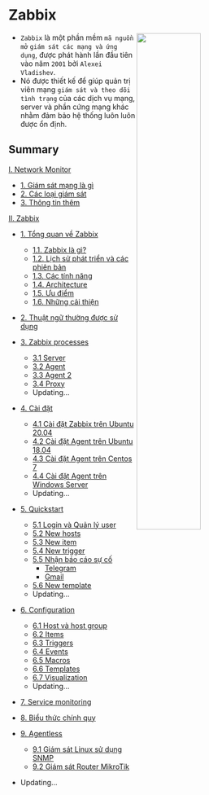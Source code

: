 <h1> Zabbix </h1>

<img src=https://i.imgur.com/3zAIpt7.png width=50% align="right">

- `Zabbix` là một phần mềm `mã nguồn mở` `giám sát các mạng và ứng dụng`, được phát hành lần đầu tiên vào năm `2001` bởi `Alexei Vladishev`. 
- Nó được thiết kế để giúp quản trị viên mạng `giám sát và theo dõi tình trạng` của các dịch vụ mạng, server và phần cứng mạng khác nhằm đảm bảo hệ thống luôn luôn được ổn định.

<h2>Summary</h2>

[I. Network Monitor](Network-Monitor/Network-monitor.md)

- [1. Giám sát mạng là gì](Network-Monitor/Network-monitor.md#1-giám-sát-mạng-là-gì)
- [2. Các loại giám sát](Network-Monitor/Network-monitor.md#2-các-loại-giám-sát)
- [3. Thông tin thêm](Network-Monitor/Network-monitor.md#3-thông-tin-thêm)

[II. Zabbix](Zabbix)

- [1. Tổng quan về Zabbix](Zabbix/Overview/Info.md)
  - [1.1. Zabbix là gì?](Zabbix/Overview/Info.md#1-zabbix-là-gì)
  - [1.2. Lịch sử phát triển và các phiên bản](Zabbix/Overview/Info.md#2-lịch-sử-phát-triển-và-các-phiên-bản)
  - [1.3. Các tính năng](Zabbix/Overview/Info.md#3-các-tính-năng-của-zabbix)
  - [1.4. Architecture](Zabbix/Overview/Info.md#4-architecture)
  - [1.5. Ưu điểm](Zabbix/Overview/Info.md#5-ưu-điểm-của-zabbix)
  - [1.6. Những cải thiện](Zabbix/Overview/Info.md#6-những-điều-cải-thiện)
- [2. Thuật ngữ thường được sử dụng](Zabbix/Thuat-ngu.md)
- [3. Zabbix processes](Zabbix/processes)
  - [3.1 Server](Zabbix/processes/server.md)
  - [3.2 Agent](Zabbix/processes/agent.md)
  - [3.3 Agent 2](Zabbix/processes/agent2.md)
  - [3.4 Proxy](Zabbix/processes/proxy.md)
  - Updating...
- [4. Cài đặt](Zabbix/install)
  - [4.1 Cài đặt Zabbix trên Ubuntu 20.04](Zabbix/install/1-Server-Ubuntu20.04.md)
  - [4.2 Cài đặt Agent trên Ubuntu 18.04](Zabbix/install/2-Agent-Ubuntu18.04.md)
  - [4.3 Cài đặt Agent trên Centos 7](Zabbix/install/3-Agent-Centos7.md)
  - [4.4 Cài đặt Agent trên Windows Server](Zabbix/install/4-Agent-WinSRV2012.md)
  - Updating...
- [5. Quickstart](Zabbix/Quickstart)
  - [5.1 Login và Quản lý user](Zabbix/Quickstart/1-Login&User.md)
  - [5.2 New hosts](Zabbix/Quickstart/2-New-host.md)
  - [5.3 New item](Zabbix/Quickstart/3-New-item.md)
  - [5.4 New trigger](Zabbix/Quickstart/4-New-trigger.md)
  - [5.5 Nhận báo cáo sự cố](Zabbix/Quickstart/5-Receiving-Problem-notification.md)
    - [Telegram](Zabbix/Configuration/10-Alert-Telegram.md#i-telegram-webhook)
    - [Gmail](Zabbix/Configuration/10-Alert-Telegram.md#ii-gmail)
  - [5.6 New template](Zabbix/Quickstart/6-New-template.md)
  - Updating...

- [6. Configuration]()
  - [6.1 Host và host group](Zabbix/Configuration/1-Host&host-groups.md)
  - [6.2 Items](Zabbix/Configuration/2-Items.md)
  - [6.3 Triggers](Zabbix/Configuration/3-Triggers.md)
  - [6.4 Events](Zabbix/Configuration/4-Events.md)
  - [6.5 Macros](Zabbix/Configuration/8-Macros.md)
  - [6.6 Templates](Zabbix/Configuration/9-Templates.md)
  - [6.7 Visualization](Zabbix/Configuration/7-Visualization.md)
  - Updating...

- [7. Service monitoring](Zabbix/Service-monitoring)
- [8. Biểu thức chính quy](Zabbix/bieu-thuc-chinh-quy.md)
- [9. Agentless](Zabbix/Agentless/)
  - [9.1 Giám sát Linux sử dụng SNMP](Zabbix/Agentless/1-Monitor-Linux-SNMP.md)
  - [9.2 Giám sát Router MikroTik](Zabbix/Agentless/2-Monitor-Mikrotik.md)
- Updating...
